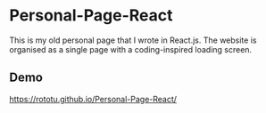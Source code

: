 # Personal-Page-React

This is my old personal page that I wrote in React.js. The website is organised as a single page with a coding-inspired loading screen.

## Demo

https://rototu.github.io/Personal-Page-React/
